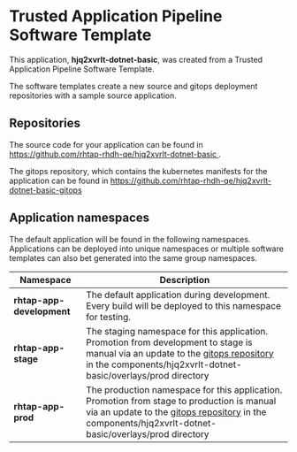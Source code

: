 # Trusted Application Pipeline Software Template

This application, **hjq2xvrlt-dotnet-basic**, was created from a Trusted Application Pipeline Software Template.

The software templates create a new source and gitops deployment repositories with a sample source application. 

## Repositories

The source code for your application can be found in [https://github.com/rhtap-rhdh-qe/hjq2xvrlt-dotnet-basic ](https://github.com/rhtap-rhdh-qe/hjq2xvrlt-dotnet-basic ).
 
The gitops repository, which contains the kubernetes manifests for the application can be found in 
[https://github.com/rhtap-rhdh-qe/hjq2xvrlt-dotnet-basic-gitops ](https://github.com/rhtap-rhdh-qe/hjq2xvrlt-dotnet-basic-gitops ) 

## Application namespaces 

The default application will be found in the following namespaces. Applications can be deployed into unique namespaces or multiple software templates can also bet generated into the same group namespaces.  

|  Namespace   |  Description   |  
| -------- | -------- |   
| **rhtap-app-development** | The default application during development. Every build will be deployed to this namespace for testing. | 
| **rhtap-app-stage** | The staging namespace for this application. Promotion from development to stage is manual via an update to the [gitops repository](https://github.com/rhtap-rhdh-qe/hjq2xvrlt-dotnet-basic-gitops ) in the components/hjq2xvrlt-dotnet-basic/overlays/prod directory |  
| **rhtap-app-prod** | The production namespace for this application. Promotion from stage to production is manual via an update to the [gitops repository](https://github.com/rhtap-rhdh-qe/hjq2xvrlt-dotnet-basic-gitops ) in the components/hjq2xvrlt-dotnet-basic/overlays/prod directory | 